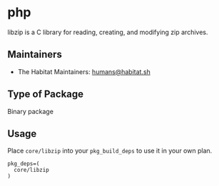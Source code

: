 # php

libzip is a C library for reading, creating, and modifying zip archives.

## Maintainers

* The Habitat Maintainers: <humans@habitat.sh>

## Type of Package

Binary package

## Usage

Place `core/libzip` into your `pkg_build_deps` to use it in your own plan.

```
pkg_deps=(
  core/libzip
)
```
